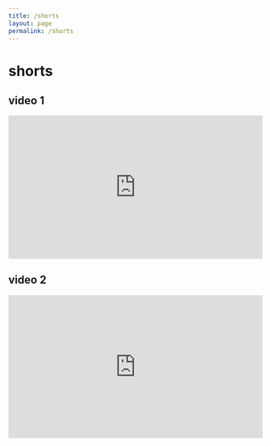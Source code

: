 ```yaml
---
title: /shorts
layout: page
permalink: /shorts
---
```


# shorts
## video 1
<div style="position:relative; padding-bottom:56.25%; height:0; overflow:hidden; max-width:100%; height:auto;">
  <iframe src="https://www.youtube.com/embed/0fErwMoGtv0" 
          style="position:absolute; top:0; left:0; width:100%; height:100%;"
          frameborder="0" allow="accelerometer; autoplay; encrypted-media; gyroscope; picture-in-picture"
          allowfullscreen>
  </iframe>
</div>

## video 2
<div style="width:100%; position:relative; padding-bottom:56.25%; height:0; overflow:hidden;">
  <iframe src="https://www.youtube.com/embed/0fErwMoGtv0" 
          style="position:absolute; top:0; left:0; width:100%; height:100%;" 
          frameborder="0" allow="accelerometer; autoplay; encrypted-media; gyroscope; picture-in-picture" 
          allowfullscreen>
  </iframe>
</div>